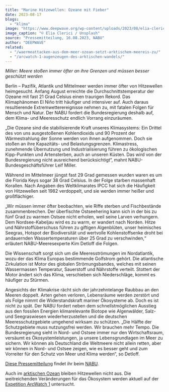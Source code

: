 ```yaml
---
title: "Marine Hitzewellen: Ozeane mit Fieber"
date: 2023-08-17
blogs: 
  - "klima"
image: "https://www.deepwave.org/wp-content/uploads/2023/08/elia-clerici-cUffu10XPj0-unsplash-scaled.jpg"
image_caption: "© Elia Clerici / Unsplash"
source: "Pressemitteilung, 16.08.2023, NABU"
author: "DEEPWAVE"
related: 
  - "/waermeattacken-aus-dem-meer-ozean-setzt-arktischem-meereis-zu/"
  - "/arcwatch-1-augenzeugen-des-arktischen-wandels/"
---
```


_Miller: Meere stoßen immer öfter an ihre Grenzen und müssen besser geschützt werden_

Berlin – Pazifik, Atlantik und Mittelmeer werden immer öfter von Hitzewellen heimgesucht. Anfang August erreichte die Durchschnittstemperatur der Ozeane mit fast 21 Grad Celsius einen traurigen Rekord. Das Klimaphänomen El Niño tritt häufiger und intensiver auf. Auch daraus resultierende Extremwetterereignisse nehmen zu, mit fatalen Folgen für Mensch und Natur. Der NABU fordert die Bundesregierung deshalb auf, dem Klima- und Meeresschutz endlich Vorrang einzuräumen.

„Die Ozeane sind die stabilisierende Kraft unseres Klimasystems: Ein Drittel des von uns ausgestoßenen Kohlendioxids und 90 Prozent der Wärmestrahlung der Sonne werden von ihnen aufgenommen. Doch sie stoßen an ihre Kapazitäts- und Belastungsgrenzen. Klimastress, zunehmende Übernutzung und Industrialisierung führen zu ökologischen Kipp-Punkten und Artensterben, auch an unseren Küsten. Das wird von der Bundesregierung nicht ausreichend berücksichtigt“, mahnt NABU-Bundesgeschäftsführer Leif Miller.

Während im Mittelmeer jüngst fast 29 Grad gemessen wurden waren es um die Florida Keys sogar 38 Grad Celsius. In der Folge starben massenhaft Korallen. Nach Angaben des Weltklimarates IPCC hat sich die Häufigkeit von Hitzewellen seit 1982 verdoppelt, und sie werden immer heißer und großflächiger.

„Wir müssen immer öfter beobachten, wie Riffe sterben und Fischbestände zusammenbrechen. Der überfischte Ostseehering kann sich in der bis zu fünf Grad zu warmen Ostsee nicht erholen, weil seine Larven verhungern. Dem Nordsee-Kabeljau wird es zu warm, er wandert nach Norden. Hitze und Nährstoffüberschuss führen zu giftigen Algenblüten, unser heimisches Seegras, Hotspot der Biodiversität und wertvolle Kohlenstoffsenke droht bei andauernden Wassertemperaturen über 25 Grad zu verschwinden,“ erläutert NABU-Meeresexperte Kim Detloff die Folgen.

Die Wissenschaft sorgt sich um die Meeresströmungen im Nordatlantik, wozu der das Klima Europas bestimmende Golfstrom gehört. Die atlantische Zirkulation ist Motor des globalen Strömungsbandes, welches mit seinen Wassermassen Temperatur, Sauerstoff und Nährstoffe verteilt. Stottert der Motor ändert sich das Klima, verschieben sich Niederschläge, kommt es häufiger zu Stürmen.

Angesichts der Klimakrise rächt sich der jahrzehntelange Raubbau an den Meeren doppelt. Arten gehen verloren, Lebensräume werden zerstört und als Folge nimmt die Widerstandskraft mariner Ökosysteme ab. Doch es ist nicht zu spät. Der NABU fordert neben dem schnellstmöglichen Ausstieg aus den fossilen Energien klimarelevante Biotope wie Algenwälder, Salz- und Seegraswiesen wiederherzustellen und die deutschen Meeresschutzgebiete umgehend wirksam zu schützen. „Die Hälfte der Schutzgebiete muss nutzungsfrei werden. Wir brauchen mehr Tempo. Die Bundesregierung sieht in Nord- und Ostsee immer nur den Wirtschaftsraum, versäumt es Ökosystemleistungen, ja unsere Lebensgrundlagen im Meer zu sichern. Wir können als Deutschland die Weltmeere nicht allein retten, aber wir können in Nord- und Ostsee zeigen, wie es besser geht und zum Vorreiter für den Schutz von Meer und Klima werden“, so Detloff.

[Diese Pressemitteilung](https://www.nabu.de/presse/pressemitteilungen/index.php?popup=true&show=38592&db=presseservice) findet ihr beim [NABU](https://www.nabu.de/).

Auch im [arktischen Ozean](https://www.deepwave.org/waermeattacken-aus-dem-meer-ozean-setzt-arktischem-meereis-zu/) bleiben Hitzewellen nicht aus. Die weitreichenden Veränderungen für das Ökosystem werden aktuell auf der [Expetition ArcWatch 1](https://www.deepwave.org/arcwatch-1-augenzeugen-des-arktischen-wandels/) untersucht.
